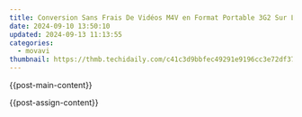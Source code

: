 ```yaml
---
title: Conversion Sans Frais De Vidéos M4V en Format Portable 3G2 Sur La Plateforme Web De Movavi - Suivez Les Étapes Rapides Et Faciles !
date: 2024-09-10 13:50:10
updated: 2024-09-13 11:13:55
categories:
  - movavi
thumbnail: https://thmb.techidaily.com/c41c3d9bbfec49291e9196cc3e72df37d6e282bd9d98e3aaf4362ec3bb162d5f.jpg
---
```


{{post-main-content}}

<ins class="adsbygoogle"
     style="display:block"
     data-ad-format="autorelaxed"
     data-ad-client="ca-pub-7571918770474297"
     data-ad-slot="1223367746"></ins>

{{post-assign-content}}

<ins class="adsbygoogle"
     style="display:block"
     data-ad-client="ca-pub-7571918770474297"
     data-ad-slot="8358498916"
     data-ad-format="auto"
     data-full-width-responsive="true"></ins>
